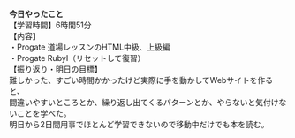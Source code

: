 **今日やったこと**<br>
【学習時間】6時間51分<br>
【内容】<br>
・Progate 道場レッスンのHTML中級、上級編<br>
・Progate RubyⅠ（リセットして復習）<br>
【振り返り・明日の目標】<br>
難しかった、すごい時間かかったけど実際に手を動かしてWebサイトを作ると、<br>
間違いやすいところとか、繰り返し出てくるパターンとか、やらないと気付けないことを学べた。<br>
明日から2日間用事でほとんど学習できないので移動中だけでも本を読む。<br>